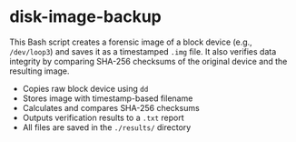 # disk-image-backup

This Bash script creates a forensic image of a block device (e.g., `/dev/loop3`) and saves it as a timestamped `.img` file. It also verifies data integrity by comparing SHA-256 checksums of the original device and the resulting image.

- Copies raw block device using `dd`
- Stores image with timestamp-based filename
- Calculates and compares SHA-256 checksums
- Outputs verification results to a `.txt` report
- All files are saved in the `./results/` directory
